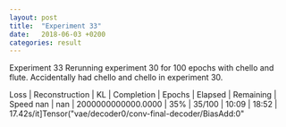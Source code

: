 ```yaml
---
layout: post
title:  "Experiment 33"
date:   2018-06-03 +0200
categories: result
---
```

Experiment 33
Rerunning experiment 30 for 100 epochs with chello and flute.
Accidentally had chello and chello in experiment 30.

Loss | Reconstruction | KL | Completion | Epochs | Elapsed | Remaining | Speed
nan | nan | 2000000000000.0000 | 35% | 35/100 | 10:09 | 18:52 | 17.42s/it]Tensor("vae/decoder0/conv-final-decoder/BiasAdd:0"


